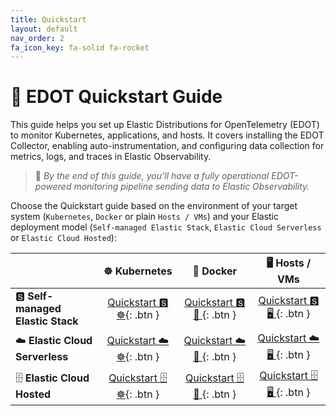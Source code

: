```yaml
---
title: Quickstart
layout: default
nav_order: 2
fa_icon_key: fa-solid fa-rocket
---
```


# 🚀 EDOT Quickstart Guide

This guide helps you set up Elastic Distributions for OpenTelemetry (EDOT) to monitor Kubernetes, applications, and hosts. It covers installing the EDOT Collector, enabling auto-instrumentation, and configuring data collection for metrics, logs, and traces in Elastic Observability. 

> 🏁 *By the end of this guide, you’ll have a fully operational EDOT-powered monitoring pipeline sending data to Elastic Observability.*

Choose the Quickstart guide based on the environment of your target system (`Kubernetes`, `Docker` or plain `Hosts / VMs`) and your Elastic deployment model (`Self-managed Elastic Stack`, `Elastic Cloud Serverless` or `Elastic Cloud Hosted`):

|                                    | ☸️ **Kubernetes**            | 🐳 **Docker**                 | 🖥 **Hosts / VMs**           |
|------------------------------------|:---------------------------:|:-----------------------------:|:---------------------------:|
| 🆂 **Self-managed Elastic Stack**  | [Quickstart 🆂 ☸️]{: .btn }   | [Quickstart 🆂 🐳 ]{: .btn }  | [Quickstart 🆂 🖥 ]{: .btn } |
| ☁️ **Elastic Cloud Serverless**     | [Quickstart ☁️ ☸️]{: .btn }   | [Quickstart ☁️ 🐳 ]{: .btn }   | [Quickstart ☁️ 🖥 ]{: .btn }  |
| 🗄️ **Elastic Cloud Hosted**        | [Quickstart 🗄️ ☸️]{: .btn }   | [Quickstart 🗄️ 🐳 ]{: .btn }  | [Quickstart 🗄️ 🖥 ]{: .btn } |

[Quickstart 🆂 ☸️]: ./self-managed/k8s
[Quickstart ☁️ ☸️]: ./serverless/k8s
[Quickstart 🗄️ ☸️]: ./ech/k8s
[Quickstart 🆂 🐳 ]: ./self-managed/docker
[Quickstart ☁️ 🐳 ]: ./serverless/docker
[Quickstart 🗄️ 🐳 ]: ./ech/docker
[Quickstart 🆂 🖥 ]: ./self-managed/hosts_vms
[Quickstart ☁️ 🖥 ]: ./serverless/hosts_vms
[Quickstart 🗄️ 🖥 ]: ./ech/hosts_vms